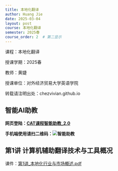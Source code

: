 ```yaml
---
title: 本地化翻译
author: Huang Jie
date: 2025-03-04
layout: post
course: 本地化翻译
semester: 2025春
course_order: 2  # 第二显示  
---
```


课程：本地化翻译

授课学期：2025春

教师：黄婕

授课单位：对外经济贸易大学英语学院

转载请注明出处：chezvivian.github.io


## 智能AI助教

**网页登陆：[CAT课程智能助教_2.0](https://udify.app/chat/cowvutHCzOFeVfaw)**

**手机端使用请扫二维码：![智能助教](https://chezvivian.github.io/class/assets/CAT助教_2.0.png)**


## 第1讲 计算机辅助翻译技术与工具概况

课件：[第1讲_本地化行业与市场概述.pdf](https://chezvivian.github.io/class/l10n_pdf/第1讲_本地化行业与市场概述.pdf)
